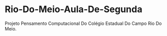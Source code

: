 # Rio-Do-Meio-Aula-De-Segunda
Projeto Pensamento Computacional Do Colégio Estadual Do Campo Rio Do Meio.
